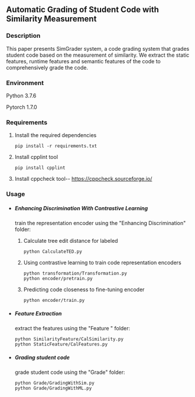 



## Automatic Grading of Student Code with Similarity Measurement

### Description

This paper presents SimGrader system, a code grading system that grades student code based on the
measurement of similarity. We extract the static features, runtime features and semantic features of the code to comprehensively grade the code.

### Environment

Python 3.7.6

Pytorch 1.7.0

### Requirements

1. Install the required dependencies 

   ```
   pip install -r requirements.txt
   ```

   

2. Install cpplint tool 

   ```
   pip install cpplint
   ```

   

3. Install cppcheck tool-- https://cppcheck.sourceforge.io/

### Usage

- ##### Enhancing Discrimination With Contrastive Learning

  train the representation encoder using the "Enhancing Discrimination" folder:

  1. Calculate tree edit distance for labeled 

     ```
     python CalculateTED.py
     ```

  2. Using contrastive learning to train code representation encoders

     ```
     python transformation/Transformation.py
     python encoder/pretrain.py
     ```

  3. Predicting code closeness to fine-tuning encoder

     ```
     python encoder/train.py
     ```

- ##### Feature Extraction

  extract the features using the "Feature " folder:

  ```
  python SimilarityFeature/CalSimilarity.py
  python StaticFeature/CalFeatures.py
  ```

- ##### Grading student code

  grade student code using the "Grade" folder:

  ```
  python Grade/GradingWithSim.py
  python Grade/GradingWithML.py
  ```

  

